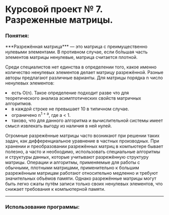 # Курсовой проект № 7. Разреженные матрицы. #

### Понятия: ###

<p>***Разрежённая матрица*** — это матрица с преимущественно нулевыми элементами. В противном случае, если бо́льшая часть элементов матрицы ненулевые, матрица считается плотной.</p>
<p>Среди специалистов нет единства в определении того, какое именно количество ненулевых элементов делает матрицу разрежённой. Разные авторы предлагают различные варианты. Для матрицы порядка n число ненулевых элементов:</p>

<li>есть O(n). Такое определение подходит разве что для теоретического анализа асимптотических свойств матричных алгоритмов.</li>
<li>в каждой строке не превышает 10 в типичном случае.</li>
<li>ограничено n<sup>1 + a</sup>, где a < 1.</li>
<li>таково, что для данного алгоритма и вычислительной системы имеет смысл извлекать выгоду из наличия в ней нулей.</li>

Огромные разрежённые матрицы часто возникают при решении таких задач, как дифференциальное уравнение в частных производных.
При хранении и преобразовании разрежённых матриц в компьютере бывает полезно, а часто и необходимо, использовать специальные алгоритмы и структуры данных, которые учитывают разрежённую структуру матрицы. Операции и алгоритмы, применяемые для работы с обычными, плотными матрицами, применительно к большим разрежённым матрицам работают относительно медленно и требуют значительных объёмов памяти. Однако разрежённые матрицы могут быть легко сжаты путём записи только своих ненулевых элементов, что снижает требования к компьютерной памяти.

***

### Использование программы: ###
